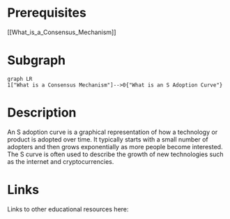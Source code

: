 # Prerequisites
[[What_is_a_Consensus_Mechanism]]



# Subgraph

```mermaid
graph LR
1["What is a Consensus Mechanism"]-->0{"What is an S Adoption Curve"}
```



# Description
  
An S adoption curve is a graphical representation of how a technology or product is adopted over time. It typically starts with a small number of adopters and then grows exponentially as more people become interested. The S curve is often used to describe the growth of new technologies such as the internet and cryptocurrencies.

# Links
Links to other educational resources here: